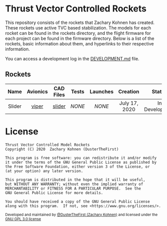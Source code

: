 # Thrust Vector Controlled Rockets

This repository consists of the rockets that Zachary Kohnen has created. These rockets use active TVC based stabilization.
The models for each rocket can be found in the rockets directory, and the flight firmware for each project can be found in the firmware directory.
Below is a list of the rockets, basic information about them, and hyperlinks to their respective information.

You can access a development log in the [DEVELOPMENT.md](DEVELOPMENT.md) file.

## Rockets

| Name   | Avionics                | CAD Files                | Tests  | Launches | Creation      | Status         |
|:------:|:-----------------------:|:------------------------:|:------:|:--------:|:-------------:|:--------------:|
| Slider | [viper](avionics/viper) | [slider](rockets/slider) | *NONE* |  *NONE*  | July 17, 2020 | In Development |

# License
    Thrust Vector Controlled Model Rockets
    Copyright (C) 2020  Zachary Kohnen (DusterTheFirst)

    This program is free software: you can redistribute it and/or modify
    it under the terms of the GNU General Public License as published by
    the Free Software Foundation, either version 3 of the License, or
    (at your option) any later version.

    This program is distributed in the hope that it will be useful,
    but WITHOUT ANY WARRANTY; without even the implied warranty of
    MERCHANTABILITY or FITNESS FOR A PARTICULAR PURPOSE.  See the
    GNU General Public License for more details.

    You should have received a copy of the GNU General Public License
    along with this program.  If not, see <https://www.gnu.org/licenses/>.

<sub>Developed and maintained by [@DusterTheFirst (Zachary Kohnen)](https://github.com/dusterthefirst) and licensed under the [GNU GPL 3.0 license](LICENSE.md)</sub>